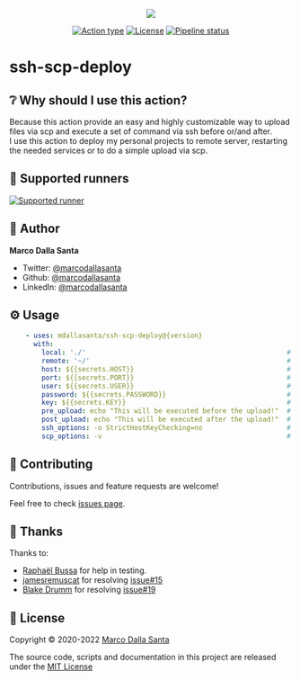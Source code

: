 <p align="center">
  <img src="resources/logo.png">
</p>

<p align="center">
  <a href="https://docs.github.com/en/actions/creating-actions/about-actions#types-of-actions"><img alt="Action type" src="https://img.shields.io/badge/Docker%20action-262b31?logo=docker&logoColor=2496ed"></a>
  <a href="LICENSE"><img alt="License" src="https://img.shields.io/github/license/marcodallasanta/ssh-scp-deploy"></a>
  <a href="https://github.com/marcodallasanta/ssh-scp-deploy/actions?query=workflow%3ATest"><img alt="Pipeline status" src="https://github.com/marcodallasanta/ssh-scp-deploy/workflows/Test/badge.svg"></a>
</p>

# ssh-scp-deploy

## ❔ Why should I use this action?

Because this action provide an easy and highly customizable way to upload files via scp and execute a set of command via ssh before or/and after.  
I use this action to deploy my personal projects to remote server, restarting the needed services or to do a simple upload via scp.

## 🏃 Supported runners
[![Supported runner](https://img.shields.io/badge/Linux-262b31?style=for-the-badge&logo=linux&logoColor=fcc624)](https://docs.github.com/en/actions/creating-actions/about-actions#docker-container-actions)


## 👤 Author

**Marco Dalla Santa**

* Twitter: [@marcodallasanta](https://twitter.com/marcodallasanta)
* Github: [@marcodallasanta](https://github.com/marcodallasanta)
* LinkedIn: [@marcodallasanta](https://linkedin.com/in/marcodallasanta)


## ⚙️ Usage
```yaml
    - uses: mdallasanta/ssh-scp-deploy@{version}
      with:
        local: './'                                                  # Local file path - REQUIRED false - DEFAULT ./
        remote: '~/'                                                 # Remote file path - REQUIRED false - DEFAULT ~/
        host: ${{secrets.HOST}}                                      # Remote server address - REQUIRED true
        port: ${{secrets.PORT}}                                      # Remote server port - REQUIRED false - DEFAULT 22
        user: ${{secrets.USER}}                                      # Remote server user - REQUIRED true
        password: ${{secrets.PASSWORD}}                              # User password - REQUIRED at least one of "password" or "key" 
        key: ${{secrets.KEY}}                                        # Remote server private key - REQUIRED at least one of "password" or "key" 
        pre_upload: echo "This will be executed before the upload!"  # Command to run via ssh before scp upload - REQUIRED false
        post_upload: echo "This will be executed after the upload!"  # Command to run via ssh after scp upload - REQUIRED false
        ssh_options: -o StrictHostKeyChecking=no                     # A set of ssh_option separated by -o - REQUIRED false - DEFAULT -o StrictHostKeyChecking=no -o UserKnownHostsFile=/dev/null
        scp_options: -v                                              # Flags to use during scp - REQUIRED false - DEFAULT ''
```

## 🤝 Contributing

Contributions, issues and feature requests are welcome!

Feel free to check [issues page](https://github.com/mdallasanta/ssh-scp-deploy/issues).

## 🙏 Thanks

Thanks to:

- [Raphaël Bussa](https://github.com/raphaelbussa) for help in testing.
- [jamesremuscat](https://github.com/jamesremuscat) for resolving [issue#15](https://github.com/marcodallasanta/ssh-scp-deploy/issues/15)
- [Blake Drumm](https://github.com/x-limitless-x) for resolving [issue#19](https://github.com/marcodallasanta/ssh-scp-deploy/issues/19)


## 📝 License

Copyright © 2020-2022 [Marco Dalla Santa](https://github.com/marcodallasanta)

The source code, scripts and documentation in this project are released under the [MIT License](LICENSE)
